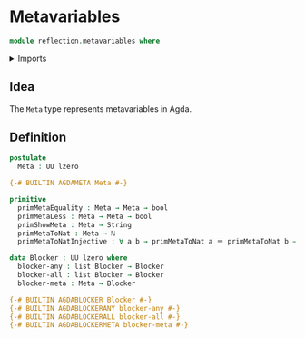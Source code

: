 # Metavariables

```agda
module reflection.metavariables where
```

<details><summary>Imports</summary>

```agda
open import elementary-number-theory.natural-numbers

open import foundation.booleans
open import foundation.identity-types
open import foundation.universe-levels

open import lists.lists

open import primitives.strings
```

</details>

## Idea

The `Meta` type represents metavariables in Agda.

## Definition

```agda
postulate
  Meta : UU lzero

{-# BUILTIN AGDAMETA Meta #-}

primitive
  primMetaEquality : Meta → Meta → bool
  primMetaLess : Meta → Meta → bool
  primShowMeta : Meta → String
  primMetaToNat : Meta → ℕ
  primMetaToNatInjective : ∀ a b → primMetaToNat a ＝ primMetaToNat b → a ＝ b

data Blocker : UU lzero where
  blocker-any : list Blocker → Blocker
  blocker-all : list Blocker → Blocker
  blocker-meta : Meta → Blocker

{-# BUILTIN AGDABLOCKER Blocker #-}
{-# BUILTIN AGDABLOCKERANY blocker-any #-}
{-# BUILTIN AGDABLOCKERALL blocker-all #-}
{-# BUILTIN AGDABLOCKERMETA blocker-meta #-}
```
